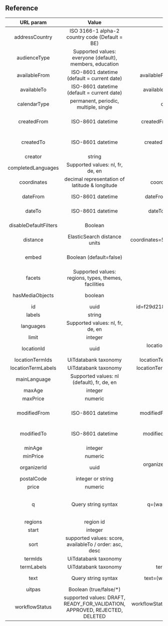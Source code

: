 ---
---

## Reference

| URL param | Value | Example | doc |
| :-----: | :-----: | :-----: | :-----: |
| addressCountry | ISO 3166-1 alpha-2 country code (Default = BE) | addressCountry=NL | [Address](../../searching/address) |
| audienceType | Supported values: everyone (default), members, education | audienceType=members | [Audience type](../../searching/audience-type) |
| availableFrom | ISO-8601 datetime (default = current date)| availableFrom=2017-04-01T00:00:00+01:00 | [Availability](../../searching/availability) |
| availableTo | ISO-8601 datetime (default = current date) | availableTo=2017-04-30T23:59:59+01:00 | [Availability](../../searching/availability) |  
| calendarType | permanent, periodic, multiple, single | calendarType=single,multiple | [Calendar type](../../searching/calendar-type) |
| createdFrom | ISO-8601 datetime | createdFrom=2017-01-01T00:00:00+01:00 | [Created and modified](../../searching/created-and-modified) |
| createdTo | ISO-8601 datetime | createdTo=2017-01-01T00:00:00+01:00 | [Created and modified](../../searching/created-and-modified) |
| creator | string | creator=janedoe | [Creator](../../searching/creator) |
| completedLanguages | Supported values: nl, fr, de, en | completedLanguages[]=fr | [Languages](../../searching/languages) |
| coordinates | decimal representation of latitude & longitude | coordinates=50.8511740,4.3386740 | [Geo distance](../../searching/geo-distance) |  
| dateFrom | ISO-8601 datetime | dateFrom=2017-01-01T00:00:00+01:00 | [Date & time](../../searching/date) |  
| dateTo | ISO-8601 datetime | dateTo=2017-01-01T23:59:59+01:00 | [Date & time](../../searching/date) |  
| disableDefaultFilters | Boolean | disableDefaultFilters=true | [Default filters](../../getting_started/default-filters) |  
| distance | ElasticSearch distance units| coordinates=50.8511740,4.3386740&distance=10km | [Geo distance](../../searching/geo-distance) |
| embed | Boolean (default=false) | embed=true | [Embedding result bodies](../../getting_started/embedding-full-result-bodies) |  
| facets | Supported values: regions, types, themes, facilities | facets[]=regions | [Facet counts](../../searching/facet-counts) |
| hasMediaObjects| boolean | hasMediaObjects=true | [Media objects](../../searching/media-objects) |
| id | uuid | id=f29d2182-2db0-4f99-831a-8e6a64c1c9c1 | [Id](../../searching/id) |
| labels | string | labels[]=paspartoe | [Labels](../../searching/labels) |
| languages | Supported values: nl, fr, de, en | languages[]=fr | [Languages](../../searching/languages) |  
| limit | integer | limit=5 | [Pagination](../../getting_started/pagination)|
| locationId | uuid | locationId=b8bff8fa-988a-44db-8dd8-70bef77f3933 | [Id](../../searching/id) |  
| locationTermIds | UiTdatabank taxonomy | locationTermIds[]=JCjA0i5COUmdjMwcyjNAFA | [Terms](../../searching/terms) |  
| locationTermLabels | UiTdatabank taxonomy | locationTermLabels[]=Jeugdhuis of jeugdcentrum | [Terms](../../searching/terms) |
| mainLanguage | Supported values: nl (default), fr, de, en | mainLanguage=nl | [Languages](../../searching/languages) |   
| maxAge | integer | maxAge=21 | [Age](../../searching/age) |  
| maxPrice | numeric | maxPrice=25 | [Price](../../searching/price) |
| modifiedFrom | ISO-8601 datetime | modifiedFrom=2017-01-01T00:00:00+01:00 | [Created and modified](../../searching/created-and-modified) |
| modifiedTo | ISO-8601 datetime | modifiedTo=2017-01-01T00:00:00+01:00 | [Created and modified](../../searching/created-and-modified) |  
| minAge | integer | minAge=12 | [Age](../../searching/age) |  
| minPrice | numeric | minPrice=9.99 | [Price](../../searching/price) |
| organizerId | uuid | organizerId=7d1f485d-dab5-4ad2-8894-322060a2bc52 | [Id](../../searching/id) |  
| postalCode | integer or string | postalCode=3000 | [Address](../../searching/address) |  
| price | numeric | price=5 | [Price](../../searching/price) |  
| q | Query string syntax| q=(wandeling OR wandelen) AND femma | [Advanced queries](../../reference/advanced-queries) and [Free text search](../../searching/free-text-search) |  
| regions | region id | regions=gem-leuven | [Region](../../searching/region) |  
| start | integer | start=10 | [Pagination](../../getting_started/pagination) |
| sort | supported values: score, availableTo / order: asc, desc | sort[availableTo]=asc | [Sorting](../../searching/sorting) |  
| termIds | UiTdatabank taxonomy | termIds[]=0.55.0.0.0 | [Terms](../../searching/terms) |  
| termLabels | UiTdatabank taxonomy | termLabels[]=Theatervoorstelling | [Terms](../../searching/terms) |  
| text | Query string syntax | text=(wandeling OR wandelen) AND femma | [Free text search](../../searching/free-text-search) |  
| uitpas | Boolean (true/false/*) | uitpas=true | [UiTPAS](../../searching/uitpas) |  
| workflowStatus | supported values: DRAFT, READY_FOR_VALIDATION, APPROVED, REJECTED, DELETED | workflowStatus=READY_FOR_VALIDATION,APPROVED (default) | [Workflow status](../../searching/workflow-status) |
